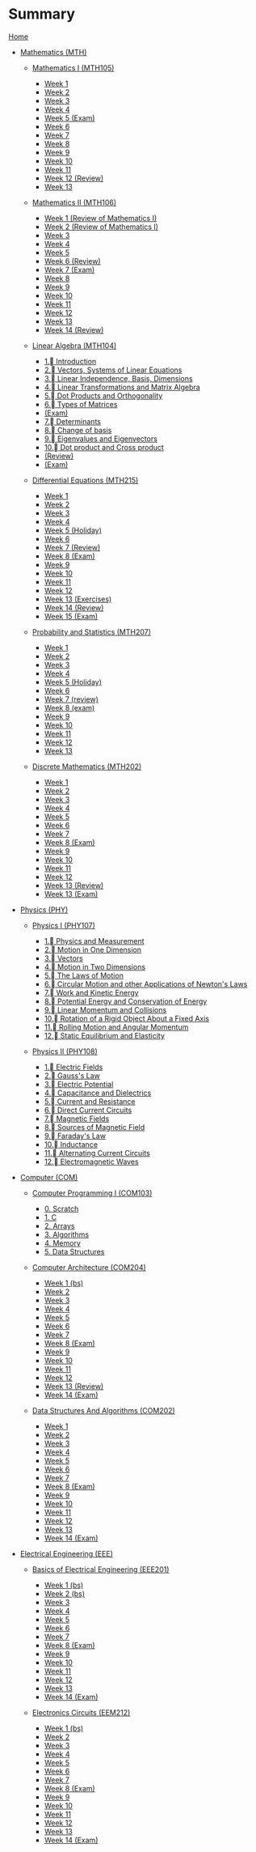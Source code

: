 # Summary

[Home](index.md)
- [Mathematics (MTH)](MTH.md)
    - [Mathematics I (MTH105)](MTH105/index.md)
        - [Week 1]()
        - [Week 2](MTH105/week_2.md)
        - [Week 3](MTH105/week_3.md)
        - [Week 4](MTH105/week_4.md)
        - [Week 5 (Exam)]()
        - [Week 6](MTH105/week_6.md)
        - [Week 7](MTH105/week_7.md)
        - [Week 8](MTH105/week_8.md)
        - [Week 9](MTH105/week_9.md)
        - [Week 10](MTH105/week_10.md)
        - [Week 11](MTH105/week_11.md)
        - [Week 12 (Review)]()
        - [Week 13](MTH105/week_13.md)

    - [Mathematics II (MTH106)](MTH106/index.md)
        - [Week 1 (Review of Mathematics I)]()
        - [Week 2 (Review of Mathematics I)]()
        - [Week 3](MTH106/week_3.md)
        - [Week 4](MTH106/week_4.md)
        - [Week 5](MTH106/week_5.md)
        - [Week 6 (Review)]()
        - [Week 7 (Exam)]()
        - [Week 8](MTH106/week_8.md)
        - [Week 9](MTH106/week_9.md)
        - [Week 10](MTH106/week_10.md)
        - [Week 11](MTH106/week_11.md)
        - [Week 12](MTH106/week_12.md)
        - [Week 13](MTH106/week_13.md)
        - [Week 14 (Review)]()

    - [Linear Algebra (MTH104)](MTH104/index.md)
        - [1. Introduction](MTH104/1.md)
        - [2. Vectors, Systems of Linear Equations](MTH104/2.md)
        - [3. Linear Independence, Basis, Dimensions](MTH104/3.md)
        - [4. Linear Transformations and Matrix Algebra](MTH104/4.md)
        - [5. Dot Products and Orthogonality](MTH104/5.md)
        - [6. Types of Matrices](MTH104/6.md)
        - [(Exam)]()
        - [7. Determinants](MTH104/7.md)
        - [8. Change of basis](MTH104/8.md)
        - [9. Eigenvalues and Eigenvectors](MTH104/9.md)
        - [10. Dot product and Cross product](MTH104/10.md)
        - [(Review)]()
        - [(Exam)]()

    - [Differential Equations (MTH215)](MTH215/index.md)
        - [Week 1](MTH215/week_1.md)
        - [Week 2](MTH215/week_2.md)
        - [Week 3](MTH215/week_3.md)
        - [Week 4](MTH215/week_4.md)
        - [Week 5 (Holiday)]()
        - [Week 6](MTH215/week_6.md)
        - [Week 7 (Review)]()
        - [Week 8 (Exam)]()
        - [Week 9](MTH215/week_9.md)
        - [Week 10](MTH215/week_10.md)
        - [Week 11](MTH215/week_11.md)
        - [Week 12](MTH215/week_12.md)
        - [Week 13 (Exercises)]()
        - [Week 14 (Review)]()
        - [Week 15 (Exam)]()

    - [Probability and Statistics (MTH207)](MTH207/index.md)
        - [Week 1](MTH207/week_1.md)
        - [Week 2](MTH207/week_2.md)
        - [Week 3](MTH207/week_3.md)
        - [Week 4](MTH207/week_4.md)
        - [Week 5 (Holiday)]()
        - [Week 6](MTH207/week_6.md)
        - [Week 7 (review)]()
        - [Week 8 (exam)]()
        - [Week 9](MTH207/week_9.md)
        - [Week 10](MTH207/week_10.md)
        - [Week 11](MTH207/week_11.md)
        - [Week 12](MTH207/week_12.md)
        - [Week 13](MTH207/week_13.md)

    - [Discrete Mathematics (MTH202)](MTH202/index.md)
        - [Week 1](MTH202/week_1.md)
        - [Week 2](MTH202/week_2.md)
        - [Week 3](MTH202/week_3.md)
        - [Week 4](MTH202/week_4.md)
        - [Week 5](MTH202/week_5.md)
        - [Week 6](MTH202/week_6.md)
        - [Week 7](MTH202/week_7.md)
        - [Week 8 (Exam)]()
        - [Week 9](MTH202/week_9.md)
        - [Week 10](MTH202/week_10.md)
        - [Week 11](MTH202/week_11.md)
        - [Week 12](MTH202/week_12.md)
        - [Week 13 (Review)]()
        - [Week 13 (Exam)]()


- [Physics (PHY)](PHY.md)
    - [Physics I (PHY107)](PHY107/index.md)
        - [1. Physics and Measurement]()
        - [2. Motion in One Dimension]()
        - [3. Vectors]()
        - [4. Motion in Two Dimensions]()
        - [5. The Laws of Motion]()
        - [6. Circular Motion and other Applications of Newton's Laws]()
        - [7. Work and Kinetic Energy]()
        - [8. Potential Energy and Conservation of Energy]()
        - [9. Linear Momentum and Collisions]()
        - [10. Rotation of a Rigid Object About a Fixed Axis]()
        - [11. Rolling Motion and Angular Momentum]()
        - [12. Static Equilibrium and Elasticity]()
    
    - [Physics II (PHY108)](PHY108/index.md)
        - [1. Electric Fields](PHY108/1_electric_fields.md)
        - [2. Gauss's Law](PHY108/2_gausss_law.md)
        - [3. Electric Potential](PHY108/3_electric_potential.md)
        - [4. Capacitance and Dielectrics](PHY108/4_capacitance_and_eielectrics.md)
        - [5. Current and Resistance](PHY108/5_current_and_resistance.md)
        - [6. Direct Current Circuits](PHY108/6_direct_current_circuits.md)
        - [7. Magnetic Fields](PHY108/7_magnetic_fields.md)
        - [8. Sources of Magnetic Field](PHY108/8_sources_of_magnetic_field.md)
        - [9. Faraday's Law](PHY108/9_faradays_law.md)
        - [10. Inductance](PHY108/10_inductance.md)
        - [11. Alternating Current Circuits](PHY108/11_alternating_current_circuits.md)
        - [12. Electromagnetic Waves](PHY108/12_electromagnetic_waves.md)


- [Computer (COM)](./COM.md)
    - [Computer Programming I (COM103)](COM103/index.md)
        - [0. Scratch](COM103/0_scratch.md)
        - [1. C](COM103/1_c.md)
        - [2. Arrays](COM103/2_arrays.md)
        - [3. Algorithms](COM103/3_lgorithms.md)
        - [4. Memory](COM103/4_memory.md)
        - [5. Data Structures](COM103/5_data_structures.md)

    - [Computer Architecture (COM204)](COM204/index.md)
        - [Week 1 (bs)]()
        - [Week 2](COM204/week_2.md)
        - [Week 3](COM204/week_3.md)
        - [Week 4](COM204/week_4.md)
        - [Week 5](COM204/week_5.md)
        - [Week 6](COM204/week_6.md)
        - [Week 7](COM204/week_7.md)
        - [Week 8 (Exam)]()
        - [Week 9](COM204/week_9.md)
        - [Week 10](COM204/week_10.md)
        - [Week 11](COM204/week_11.md)
        - [Week 12](COM204/week_12.md)
        - [Week 13 (Review)]()
        - [Week 14 (Exam)]()

    - [Data Structures And Algorithms (COM202)](COM202/index.md)
        - [Week 1](COM202/week_1.md)
        - [Week 2](COM202/week_2.md)
        - [Week 3](COM202/week_3.md)
        - [Week 4](COM202/week_4.md)
        - [Week 5](COM202/week_5.md)
        - [Week 6](COM202/week_6.md)
        - [Week 7](COM202/week_7.md)
        - [Week 8 (Exam)]()
        - [Week 9](COM202/week_9.md)
        - [Week 10](COM202/week_10.md)
        - [Week 11](COM202/week_11.md)
        - [Week 12](COM202/week_12.md)
        - [Week 13](COM202/week_13.md)
        - [Week 14 (Exam)]()


- [Electrical Engineering (EEE)](./EEE.md)
    - [Basics of Electrical Engineering (EEE201)](EEE201/index.md)
        - [Week 1 (bs)]()
        - [Week 2 (bs)]()
        - [Week 3](EEE201/week_3.md)
        - [Week 4](EEE201/week_4.md)
        - [Week 5](EEE201/week_5.md)
        - [Week 6](EEE201/week_6.md)
        - [Week 7](EEE201/week_7.md)
        - [Week 8 (Exam)]()
        - [Week 9](EEE201/week_9.md)
        - [Week 10](EEE201/week_10.md)
        - [Week 11](EEE201/week_11.md)
        - [Week 12](EEE201/week_12.md)
        - [Week 13](EEE201/week_13.md)
        - [Week 14 (Exam)]()

    - [Electronics Circuits (EEM212)](EEM212/index.md)
        - [Week 1 (bs)]()
        - [Week 2](EEM212/week_2.md)
        - [Week 3](EEM212/week_3.md)
        - [Week 4](EEM212/week_4.md)
        - [Week 5](EEM212/week_5.md)
        - [Week 6](EEM212/week_6.md)
        - [Week 7](EEM212/week_7.md)
        - [Week 8 (Exam)]()
        - [Week 9](EEM212/week_9.md)
        - [Week 10](EEM212/week_10.md)
        - [Week 11](EEM212/week_11.md)
        - [Week 12](EEM212/week_12.md)
        - [Week 13](EEM212/week_13.md)
        - [Week 14 (Exam)]()